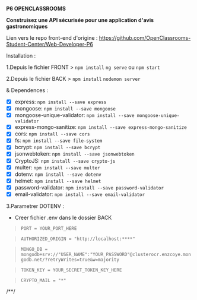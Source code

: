 ****P6 OPENCLASSROOMS****

******Construisez une API sécurisée pour une application d'avis gastronomiques******

Lien vers le repo front-end d'origine :
https://github.com/OpenClassrooms-Student-Center/Web-Developer-P6

Installation :

1.Depuis le fichier FRONT > 
`npm install`
`ng serve` ou `npm start`

2.Depuis le fichier BACK >
`npm install`
`nodemon server` 

 & Dependences : 
- [x] express:  `npm install --save express`
- [x] mongoose:  `npm install --save mongoose`
- [x] mongoose-unique-validator: `npm install --save mongoose-unique-validator`
- [x] express-mongo-sanitize:  `npm install --save express-mongo-sanitize`
- [x] cors:  `npm install --save cors`
- [x] fs:  `npm install --save file-system`
- [x] bcrypt:  `npm install --save bcrypt`
- [x] jsonwebtoken: `npm install --save jsonwebtoken`
- [x] CryptoJS: `npm install --save crypto-js`
- [x] multer: `npm install --save multer`
- [x] dotenv: `npm install --save dotenv`
- [x] helmet:  `npm install --save helmet`
- [x] password-validator: `npm install --save password-validator`
- [x] email-validator: `npm install --save email-validator`

3.Parametrer DOTENV :
* Creer fichier .env dans le dossier BACK
> `PORT = YOUR_PORT_HERE`

> `AUTHORIZED_ORIGIN = "http://localhost:****"`

> `MONGO_DB = mongodb+srv://"USER_NAME":"YOUR_PASSWORD"@clusterocr.enzcoye.mongodb.net/?retryWrites=true&w=majority`

> `TOKEN_KEY = YOUR_SECRET_TOKEN_KEY_HERE`

> `CRYPTO_MAIL = "*"`


/**/

